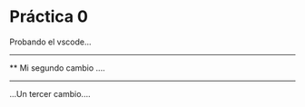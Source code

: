  # Práctica 0
Probando el vscode...

********************
** Mi segundo cambio ....
********************
...Un tercer cambio....
